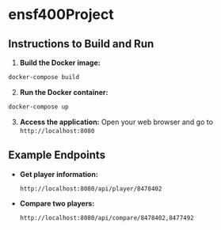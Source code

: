# ensf400Project

## Instructions to Build and Run

1. **Build the Docker image:**
  ```sh
  docker-compose build
  ```

2. **Run the Docker container:**
  ```sh
  docker-compose up
  ```

3. **Access the application:**
  Open your web browser and go to `http://localhost:8080`

  ## Example Endpoints

  - **Get player information:**
    ```sh
    http://localhost:8080/api/player/8478402
    ```

  - **Compare two players:**
    ```sh
    http://localhost:8080/api/compare/8478402,8477492
    ```